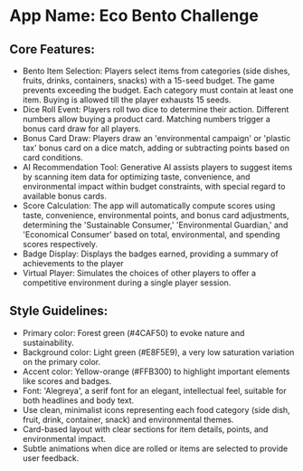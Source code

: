 # **App Name**: Eco Bento Challenge

## Core Features:

- Bento Item Selection: Players select items from categories (side dishes, fruits, drinks, containers, snacks) with a 15-seed budget. The game prevents exceeding the budget. Each category must contain at least one item. Buying is allowed till the player exhausts 15 seeds. 
- Dice Roll Event: Players roll two dice to determine their action. Different numbers allow buying a product card. Matching numbers trigger a bonus card draw for all players.
- Bonus Card Draw: Players draw an 'environmental campaign' or 'plastic tax' bonus card on a dice match, adding or subtracting points based on card conditions.
- AI Recommendation Tool: Generative AI assists players to suggest items by scanning item data for optimizing taste, convenience, and environmental impact within budget constraints, with special regard to available bonus cards.
- Score Calculation: The app will automatically compute scores using taste, convenience, environmental points, and bonus card adjustments, determining the 'Sustainable Consumer,' 'Environmental Guardian,' and 'Economical Consumer' based on total, environmental, and spending scores respectively.
- Badge Display: Displays the badges earned, providing a summary of achievements to the player
- Virtual Player: Simulates the choices of other players to offer a competitive environment during a single player session.

## Style Guidelines:

- Primary color: Forest green (#4CAF50) to evoke nature and sustainability.
- Background color: Light green (#E8F5E9), a very low saturation variation on the primary color.
- Accent color: Yellow-orange (#FFB300) to highlight important elements like scores and badges.
- Font: 'Alegreya', a serif font for an elegant, intellectual feel, suitable for both headlines and body text.
- Use clean, minimalist icons representing each food category (side dish, fruit, drink, container, snack) and environmental themes.
- Card-based layout with clear sections for item details, points, and environmental impact.
- Subtle animations when dice are rolled or items are selected to provide user feedback.